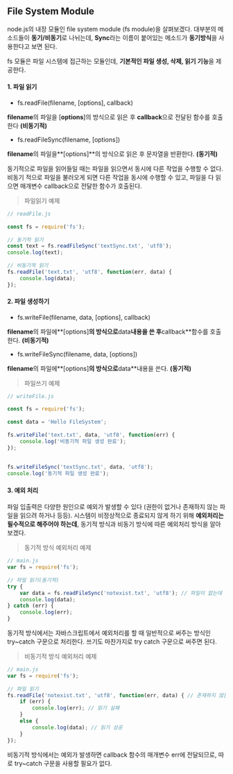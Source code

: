 ## File System Module

node.js의 내장 모듈인 file system module (fs module)을 살펴보겠다. 대부분의 메소드들이 **동기/비동기**로 나뉘는데, **Sync**라는 이름이 붙어있는 메소드가 **동기방식**을 사용한다고 보면 된다.

fs 모듈은 파일 시스템에 접근하는 모듈인데, **기본적인 파일 생성, 삭제, 읽기 기능**을 제공한다.

#### 1\. 파일 읽기

-   fs.readFile(filename, \[options\], callback)

**filename**의 파일을 \[**options**\]의 방식으로 읽은 후 **callback**으로 전달된 함수를 호출한다 **(비동기적)**

-   fs.readFileSync(filename, \[options\])

**filename**의 파일을**\[options\]**의 방식으로 읽은 후 문자열을 반환한다. **(동기적)**

동기적으로 파일을 읽어들일 때는 파일을 읽으면서 동시에 다른 작업을 수행할 수 없다. 비동기 적으로 파일을 불러오게 되면 다른 작업을 동시에 수행할 수 있고, 파일을 다 읽으면 매개변수 callback으로 전달한 함수가 호출된다.

> 파일읽기 예제

```javascript
// readFile.js
 
const fs = require('fs');
 
// 동기적 읽기
const text = fs.readFileSync('textSync.txt', 'utf8');
console.log(text);
 
// 비동기적 읽기
fs.readFile('text.txt', 'utf8', function(err, data) {
    console.log(data);
});
```

#### 2\. 파일 생성하기

-   fs.writeFile(filename, data, \[options\], callback)

**filename**의 파일에**\[options\]**의 방식으로**data**내용을 쓴 후**callback**함수를 호출한다. **(비동기적)**

-   fs.writeFileSync(filename, data, \[options\])

**filename**의 파일에**\[options\]**의 방식으로**data**내용을 쓴다. **(동기적)**

> 파일쓰기 예제

```javascript
// writeFile.js
 
const fs = require('fs');
 
const data = 'Hello FileSystem';
 
fs.writeFile('text.txt', data, 'utf8', function(err) {
    console.log('비동기적 파일 생성 완료');
});
 
 
fs.writeFileSync('textSync.txt', data, 'utf8');
console.log('동기적 파일 생성 완료');
```

#### 3\. 예외 처리

파일 입출력은 다양한 원인으로 예외가 발생할 수 있다 (권한이 없거나 존재하지 않는 파일을 읽으려 하거나 등등). 시스템이 비정상적으로 종료되지 않게 하기 위해 **예외처리는 필수적으로 해주어야 하는데**, 동기적 방식과 비동기 방식에 따른 예외처리 방식을 알아보겠다.

> 동기적 방식 예외처리 예제

```javascript
// main.js
var fs = require('fs');
 
// 파일 읽기(동기적)
try {
	var data = fs.readFileSync('notexist.txt', 'utf8'); // 파일이 없는데 읽으려 함
	console.log(data);
} catch (err) {
    console.log(err);
}
```

동기적 방식에서는 자바스크립트에서 예외처리를 할 때 일반적으로 써주는 방식인 try~catch 구문으로 처리한다. 쓰기도 마찬가지로 try catch 구문으로 써주면 된다.

> 비동기적 방식 예외처리 예제

```javascript
// main.js
var fs = require('fs');
 
// 파일 읽기
fs.readFile('notexist.txt', 'utf8', function(err, data) { // 존재하지 않는 파일 읽기
    if (err) {
        console.log(err); // 읽기 실패
    }
    else {
        console.log(data); // 읽기 성공
    }
});
```

비동기적 방식에서는 예외가 발생하면 callback 함수의 매개변수 err에 전달되므로, 따로 try~catch 구문을 사용할 필요가 없다.

